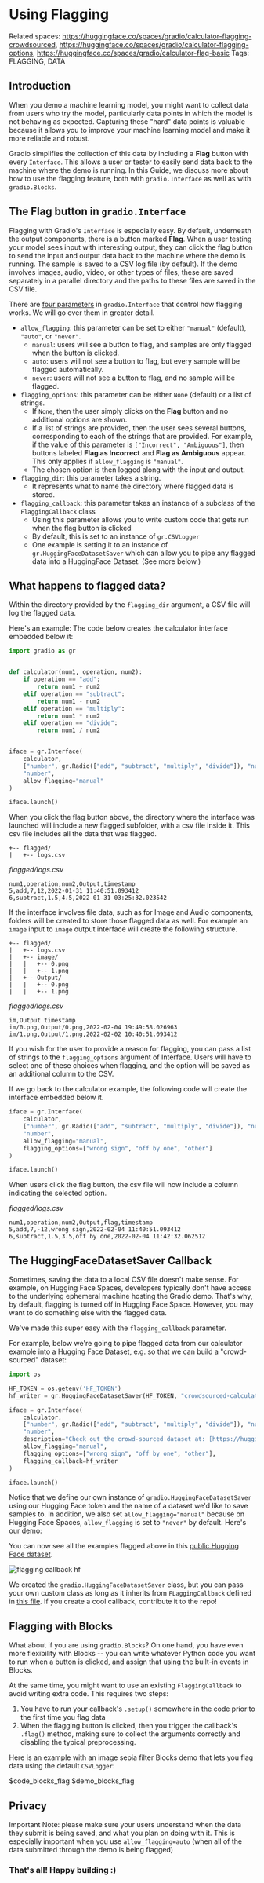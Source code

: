 # Using Flagging

Related spaces: https://huggingface.co/spaces/gradio/calculator-flagging-crowdsourced, https://huggingface.co/spaces/gradio/calculator-flagging-options, https://huggingface.co/spaces/gradio/calculator-flag-basic
Tags: FLAGGING, DATA

## Introduction

When you demo a machine learning model, you might want to collect data from users who try the model, particularly data points in which the model is not behaving as expected. Capturing these "hard" data points is valuable because it allows you to improve your machine learning model and make it more reliable and robust.

Gradio simplifies the collection of this data by including a **Flag** button with every `Interface`. This allows a user or tester to easily send data back to the machine where the demo is running. In this Guide, we discuss more about how to use the flagging feature, both with `gradio.Interface` as well as with `gradio.Blocks`.

## The **Flag** button in `gradio.Interface`

Flagging with Gradio's `Interface` is especially easy. By default, underneath the output components, there is a button marked **Flag**. When a user testing your model sees input with interesting output, they can click the flag button to send the input and output data back to the machine where the demo is running. The sample is saved to a CSV log file (by default). If the demo involves images, audio, video, or other types of files, these are saved separately in a parallel directory and the paths to these files are saved in the CSV file.

There are [four parameters](https://gradio.app/docs/interface#initialization) in `gradio.Interface` that control how flagging works. We will go over them in greater detail.

- `allow_flagging`: this parameter can be set to either `"manual"` (default), `"auto"`, or `"never"`.
  - `manual`: users will see a button to flag, and samples are only flagged when the button is clicked.
  - `auto`: users will not see a button to flag, but every sample will be flagged automatically.
  - `never`: users will not see a button to flag, and no sample will be flagged.
- `flagging_options`: this parameter can be either `None` (default) or a list of strings.
  - If `None`, then the user simply clicks on the **Flag** button and no additional options are shown.
  - If a list of strings are provided, then the user sees several buttons, corresponding to each of the strings that are provided. For example, if the value of this parameter is `["Incorrect", "Ambiguous"]`, then buttons labeled **Flag as Incorrect** and **Flag as Ambiguous** appear. This only applies if `allow_flagging` is `"manual"`.
  - The chosen option is then logged along with the input and output.
- `flagging_dir`: this parameter takes a string.
  - It represents what to name the directory where flagged data is stored.
- `flagging_callback`: this parameter takes an instance of a subclass of the `FlaggingCallback` class
  - Using this parameter allows you to write custom code that gets run when the flag button is clicked
  - By default, this is set to an instance of `gr.CSVLogger`
  - One example is setting it to an instance of `gr.HuggingFaceDatasetSaver` which can allow you to pipe any flagged data into a HuggingFace Dataset. (See more below.)

## What happens to flagged data?

Within the directory provided by the `flagging_dir` argument, a CSV file will log the flagged data.

Here's an example: The code below creates the calculator interface embedded below it:

```python
import gradio as gr


def calculator(num1, operation, num2):
    if operation == "add":
        return num1 + num2
    elif operation == "subtract":
        return num1 - num2
    elif operation == "multiply":
        return num1 * num2
    elif operation == "divide":
        return num1 / num2


iface = gr.Interface(
    calculator,
    ["number", gr.Radio(["add", "subtract", "multiply", "divide"]), "number"],
    "number",
    allow_flagging="manual"
)

iface.launch()
```

<gradio-app space="gradio/calculator-flag-basic/"></gradio-app>

When you click the flag button above, the directory where the interface was launched will include a new flagged subfolder, with a csv file inside it. This csv file includes all the data that was flagged.

```directory
+-- flagged/
|   +-- logs.csv
```

_flagged/logs.csv_

```csv
num1,operation,num2,Output,timestamp
5,add,7,12,2022-01-31 11:40:51.093412
6,subtract,1.5,4.5,2022-01-31 03:25:32.023542
```

If the interface involves file data, such as for Image and Audio components, folders will be created to store those flagged data as well. For example an `image` input to `image` output interface will create the following structure.

```directory
+-- flagged/
|   +-- logs.csv
|   +-- image/
|   |   +-- 0.png
|   |   +-- 1.png
|   +-- Output/
|   |   +-- 0.png
|   |   +-- 1.png
```

_flagged/logs.csv_

```csv
im,Output timestamp
im/0.png,Output/0.png,2022-02-04 19:49:58.026963
im/1.png,Output/1.png,2022-02-02 10:40:51.093412
```

If you wish for the user to provide a reason for flagging, you can pass a list of strings to the `flagging_options` argument of Interface. Users will have to select one of these choices when flagging, and the option will be saved as an additional column to the CSV.

If we go back to the calculator example, the following code will create the interface embedded below it.

```python
iface = gr.Interface(
    calculator,
    ["number", gr.Radio(["add", "subtract", "multiply", "divide"]), "number"],
    "number",
    allow_flagging="manual",
    flagging_options=["wrong sign", "off by one", "other"]
)

iface.launch()
```

<gradio-app space="gradio/calculator-flagging-options/"></gradio-app>

When users click the flag button, the csv file will now include a column indicating the selected option.

_flagged/logs.csv_

```csv
num1,operation,num2,Output,flag,timestamp
5,add,7,-12,wrong sign,2022-02-04 11:40:51.093412
6,subtract,1.5,3.5,off by one,2022-02-04 11:42:32.062512
```

## The HuggingFaceDatasetSaver Callback

Sometimes, saving the data to a local CSV file doesn't make sense. For example, on Hugging Face
Spaces, developers typically don't have access to the underlying ephemeral machine hosting the Gradio
demo. That's why, by default, flagging is turned off in Hugging Face Space. However,
you may want to do something else with the flagged data.

We've made this super easy with the `flagging_callback` parameter.

For example, below we're going to pipe flagged data from our calculator example into a Hugging Face Dataset, e.g. so that we can build a "crowd-sourced" dataset:

```python
import os

HF_TOKEN = os.getenv('HF_TOKEN')
hf_writer = gr.HuggingFaceDatasetSaver(HF_TOKEN, "crowdsourced-calculator-demo")

iface = gr.Interface(
    calculator,
    ["number", gr.Radio(["add", "subtract", "multiply", "divide"]), "number"],
    "number",
    description="Check out the crowd-sourced dataset at: [https://huggingface.co/datasets/aliabd/crowdsourced-calculator-demo](https://huggingface.co/datasets/aliabd/crowdsourced-calculator-demo)",
    allow_flagging="manual",
    flagging_options=["wrong sign", "off by one", "other"],
    flagging_callback=hf_writer
)

iface.launch()
```

Notice that we define our own
instance of `gradio.HuggingFaceDatasetSaver` using our Hugging Face token and
the name of a dataset we'd like to save samples to. In addition, we also set `allow_flagging="manual"`
because on Hugging Face Spaces, `allow_flagging` is set to `"never"` by default. Here's our demo:

<gradio-app space="gradio/calculator-flagging-crowdsourced/"></gradio-app>

You can now see all the examples flagged above in this [public Hugging Face dataset](https://huggingface.co/datasets/aliabd/crowdsourced-calculator-demo).

![flagging callback hf](https://github.com/gradio-app/gradio/blob/main/guides/assets/flagging-callback-hf.png?raw=true)

We created the `gradio.HuggingFaceDatasetSaver` class, but you can pass your own custom class as long as it inherits from `FLaggingCallback` defined in [this file](https://github.com/gradio-app/gradio/blob/master/gradio/flagging.py). If you create a cool callback, contribute it to the repo!

## Flagging with Blocks

What about if you are using `gradio.Blocks`? On one hand, you have even more flexibility
with Blocks -- you can write whatever Python code you want to run when a button is clicked,
and assign that using the built-in events in Blocks.

At the same time, you might want to use an existing `FlaggingCallback` to avoid writing extra code.
This requires two steps:

1. You have to run your callback's `.setup()` somewhere in the code prior to the
   first time you flag data
2. When the flagging button is clicked, then you trigger the callback's `.flag()` method,
   making sure to collect the arguments correctly and disabling the typical preprocessing.

Here is an example with an image sepia filter Blocks demo that lets you flag
data using the default `CSVLogger`:

$code_blocks_flag
$demo_blocks_flag

## Privacy

Important Note: please make sure your users understand when the data they submit is being saved, and what you plan on doing with it. This is especially important when you use `allow_flagging=auto` (when all of the data submitted through the demo is being flagged)

### That's all! Happy building :)
